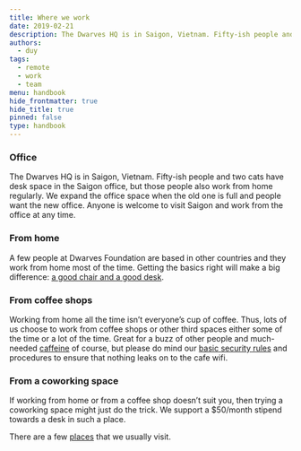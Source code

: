 ```yaml
---
title: Where we work
date: 2019-02-21
description: The Dwarves HQ is in Saigon, Vietnam. Fifty-ish people and two cats have desk space in the Saigon office, but those people also work from home regularly. We expand the office space when the old one is full and people want the new office. Anyone is welcome to visit Saigon and work from the office at any time.
authors: 
  - duy
tags: 
  - remote
  - work
  - team
menu: handbook
hide_frontmatter: true
hide_title: true
pinned: false
type: handbook
---
```


### Office
The Dwarves HQ is in Saigon, Vietnam. Fifty-ish people and two cats have desk space in the Saigon office, but those people also work from home regularly. We expand the office space when the old one is full and people want the new office. Anyone is welcome to visit Saigon and work from the office at any time.

### From home
A few people at Dwarves Foundation are based in other countries and they work from home most of the time. Getting the basics right will make a big difference: [a good chair and a good desk](https://medium.com/dwarves-foundation/dfstaythefhome-5e416a4c457c).

### From coffee shops
Working from home all the time isn’t everyone’s cup of coffee. Thus, lots of us choose to work from coffee shops or other third spaces either some of the time or a lot of the time. Great for a buzz of other people and much-needed [caffeine](https://giphy.com/gifs/bobs-burgers-fox-bobs-burgers-tv-3o72F3CQSLwU7XTlDy) of course, but please do mind our [basic security rules](security-rules.md) and procedures to ensure that nothing leaks on to the cafe wifi.

### From a coworking space
If working from home or from a coffee shop doesn’t suit you, then trying a coworking space might just do the trick. We support a $50/month stipend towards a desk in such a place.

There are a few [places](places-to-work.md) that we usually visit.